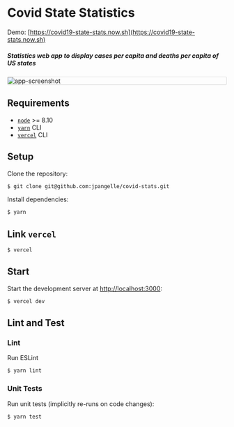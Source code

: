 # Covid State Statistics

Demo: [https://covid19-state-stats.now.sh](https://covid19-state-stats.now.sh)

##### Statistics web app to display cases per capita and deaths per capita of US states

<div style="border: 1px solid #D8D8D8; border-radius: 2px;">
  <img alt="app-screenshot" src="https://i.imgur.com/DDhwc1r.png" />
</div>

## Requirements

- [`node`](https://nodejs.org/) >= 8.10
- [`yarn`](https://classic.yarnpkg.com/en/docs/install#mac-stable) CLI
- [`vercel`](https://vercel.com/download) CLI

## Setup

Clone the repository:

```sh
$ git clone git@github.com:jpangelle/covid-stats.git
```

Install dependencies:

```sh
$ yarn
```

## Link `vercel`

```sh
$ vercel
```

## Start

Start the development server at [http://localhost:3000](http://localhost:3000):

```sh
$ vercel dev
```

## Lint and Test

### Lint

Run ESLint

```sh
$ yarn lint
```

### Unit Tests

Run unit tests (implicitly re-runs on code changes):

```sh
$ yarn test
```
